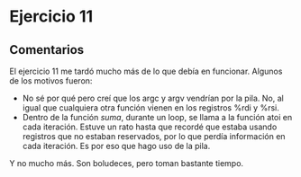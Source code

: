 # Ejercicio 11

## Comentarios
El ejercicio 11 me tardó mucho más de lo que debía en funcionar. Algunos de los motivos fueron:

 - No sé por qué pero creí que los argc y argv vendrían por la pila. No, al igual que cualquiera otra función vienen en los registros %rdi y %rsi.
 - Dentro de la función *suma*, durante un loop, se llama a la función atoi en cada iteración. Estuve un rato hasta que recordé que estaba usando registros que no estaban reservados, por lo que perdía información en cada iteración. Es por eso que hago uso de la pila.

Y no mucho más. Son boludeces, pero toman bastante tiempo.